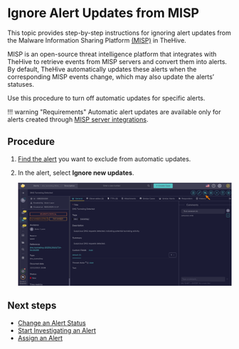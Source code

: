# Ignore Alert Updates from MISP

<!-- md:permission `manageAlert/update` -->

This topic provides step-by-step instructions for ignoring alert updates from the Malware Information Sharing Platform [(MISP)](../../../administration/misp-integration/about-misp-integration.md) in TheHive.

MISP is an open-source threat intelligence platform that integrates with TheHive to retrieve events from MISP servers and convert them into alerts. By default, TheHive automatically updates these alerts when the corresponding MISP events change, which may also update the alerts’ statuses.

Use this procedure to turn off automatic updates for specific alerts.

!!! warning "Requirements"
    Automatic alert updates are available only for alerts created through [MISP server integrations](../../../administration/misp-integration/connect-a-misp-server.md).

<h2>Procedure</h2>

1. [Find the alert](./search-for-alerts/find-an-alert.md) you want to exclude from automatic updates.

2. In the alert, select **Ignore new updates**.

    ![Ignore MISP updates](../../../images/user-guides/analyst-corner/alerts/alert-ignore-misp-updates.png)

<h2>Next steps</h2>

* [Change an Alert Status](change-status-alert.md)
* [Start Investigating an Alert](start-investigating-an-alert.md)
* [Assign an Alert](assign-an-alert.md)
